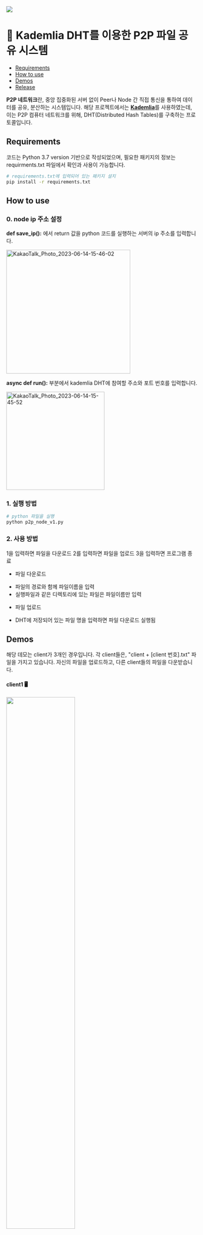 <img src="https://capsule-render.vercel.app/api?type=waving&color=auto&height=300&section=header&text=chanhyestars&fontSize=90&animation=fadeIn&fontAlignY=38" />

# 💾 Kademlia DHT를 이용한 P2P 파일 공유 시스템

* [Requirements](#requirements)
* [How to use](#how-to-use)
* [Demos](#Demos)
* [Release](#Release)

**P2P 네트워크**란, 중앙 집중화된 서버 없이 Peer나 Node 간 직접 통신을 통하여 데이터를 공유, 분산하는 시스템입니다. 해당 프로젝트에서는 [**Kademlia**](https://en.wikipedia.org/wiki/Kademlia)를 사용하였는데, 이는 P2P 컴퓨터 네트워크를 위해, DHT(Distributed Hash Tables)를 구축하는 프로토콜입니다.


## Requirements
코드는 Python 3.7 version 기반으로 작성되었으며, 필요한 패키지의 정보는 requirments.txt 파일에서 확인과 사용이 가능합니다.

```bash
# requirements.txt에 입력되어 있는 패키지 설치
pip install -r requirements.txt
```


## How to use
### 0. node ip 주소 설정

**def save_ip():** 에서 return 값을 python 코드를 실행하는 서버의 ip 주소를 입력합니다.

<img width="327" alt="KakaoTalk_Photo_2023-06-14-15-46-02" src="https://github.com/chanj99/p2p-KademliaDHT/assets/82193352/71352598-0ff5-4a43-9b61-f95f9bec4a6d">

**async def run():** 부분에서 kademlia DHT에 참여할 주소와 포트 번호를 입력합니다. 

<img width="259" alt="KakaoTalk_Photo_2023-06-14-15-45-52" src="https://github.com/chanj99/p2p-KademliaDHT/assets/82193352/f3fb9828-f64d-4166-8713-8f5862b0ca23">


### 1. 실행 방법
```bash
# python 파일을 실행
python p2p_node_v1.py
```
### 2. 사용 방법
1을 입력하면 파일을 다운로드
2를 입력하면 파일을 업로드
3을 입력하면 프로그램 종료

* 파일 다운로드
- 파일의 경로와 함께 파일이름을 입력
- 실행파일과 같은 디렉토리에 있는 파일은 파일이름만 입력

* 파일 업로드
- DHT에 저장되어 있는 파일 명을 입력하면 파일 다운로드 실행됨


## Demos
해당 데모는 client가 3개인 경우입니다.
각 client들은, "client + [client 번호].txt" 파일을 가지고 있습니다.
자신의 파일을 업로드하고, 다른 client들의 파일을 다운받습니다.

#### client1 🖥️
<img src="https://github.com/chanj99/p2p-KademliaDHT/assets/82193352/41689808-b21b-4e8d-8641-dceca2a4e028" width = "60%" height = "60%">


#### client2 🖥️
<img src="https://github.com/chanj99/p2p-KademliaDHT/assets/82193352/64101953-ea0f-4621-8d5a-35bcf569827b" width = "60%" height = "60%">


#### client3 🖥️
<img src="https://github.com/chanj99/p2p-KademliaDHT/assets/82193352/bda02879-3c8b-4d45-8552-8f5d8d292913" width = "60%" height = "60%">


## Release
* v0.0.1
  * p2p 네트워크 연결을 통하여 파일 업로드, 다운로드 가능


